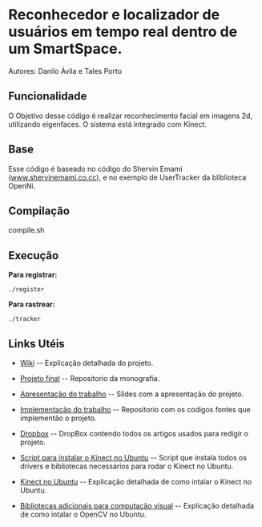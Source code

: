 Reconhecedor e localizador de usuários em tempo real dentro de um SmartSpace.
=============

Autores: Danilo Ávila e Tales Porto

Funcionalidade
-------

O Objetivo desse código é realizar reconhecimento facial em imagens 2d, utilizando eigenfaces. O sistema está integrado com Kinect.

Base
-------

Esse código é baseado no código do Shervin Emami (www.shervinemami.co.cc), e no exemplo de UserTracker da bliblioteca OpenNi.

Compilação
-------

compile.sh

Execução
-------
**Para registrar:**

	./register


**Para rastrear:**

	./tracker


Links Utéis
-------

* [Wiki](https://github.com/daniloavila/TrackingAndRecognizingUsers/wiki) -- Explicação detalhada do projeto.

* [Projeto final](https://github.com/talesporto/Projeto-Final) -- Repositorio da monografia.

* [Apresentação do trabalho](https://github.com/talesporto/Seminario-TG1) -- Slides com a apresentação do projeto.

* [Implementação do trabalho](https://github.com/daniloavila/RealTimeFaceRec) -- Repositorio com os codigos fontes que implementão o projeto.

* [Dropbox](https://www.dropbox.com/home#:::47090485) -- DropBox contendo todos os artigos usados para redigir o projeto.

* [Script para instalar o Kinect no Ubuntu](https://gist.github.com/955902) -- Script que instala todos os drivers e bibliotecas necessários para rodar o Kinect no Ubuntu.

* [Kinect no Ubuntu](http://talesporto.wordpress.com/2011/05/07/kinect-no-ubuntu/) -- Explicação detalhada de como intalar o Kinect no Ubuntu.

* [Bibliotecas adicionais para computação visual](http://talesporto.wordpress.com/2011/05/07/instalando-bibliotecas-necessarias-para-o-headtrack/) -- Explicação detalhada de como intalar o OpenCV no Ubuntu.

